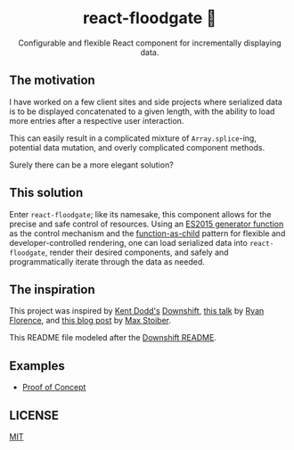 <h1 align="center">react-floodgate 🌊</h1>
<p align="center">Configurable and flexible React component for incrementally displaying data.</p>

## The motivation

I have worked on a few client sites and side projects where serialized data is to be displayed concatenated to a given length, with the ability to load more entries after a respective user interaction. 

This can easily result in a complicated mixture of `Array.splice`-ing, potential data mutation, and overly complicated component methods.

Surely there can be a more elegant solution?

## This solution

Enter `react-floodgate`; like its namesake, this component allows for the precise and safe control of resources. Using an [ES2015 generator function](https://developer.mozilla.org/en-US/docs/Web/JavaScript/Reference/Statements/function*) as the control mechanism and the [function-as-child](http://mxstbr.blog/2017/02/react-children-deepdive/#function-as-a-child) pattern for flexible and developer-controlled rendering, one can load serialized data into `react-floodgate`, render their desired components, and safely and programmatically iterate through the data as needed.

## The inspiration

This project was inspired by [Kent Dodd's](https://twitter.com/kentcdodd) [Downshift](https://github.com/paypal/downshift), [this talk](https://www.youtube.com/watch?v=hEGg-3pIHlE) by [Ryan Florence](https://twitter.com/ryanflorence), and [this blog post](http://mxstbr.blog/2017/02/react-children-deepdive/#function-as-a-child) by [Max Stoiber](https://twitter.com/mxstbr).

This README file modeled after the [Downshift README](https://github.com/paypal/downshift/blob/master/README.md).

## Examples

- [Proof of Concept](https://codesandbox.io/embed/jlzxplj2z9)

## LICENSE

[MIT](blob/master/LICENSE)